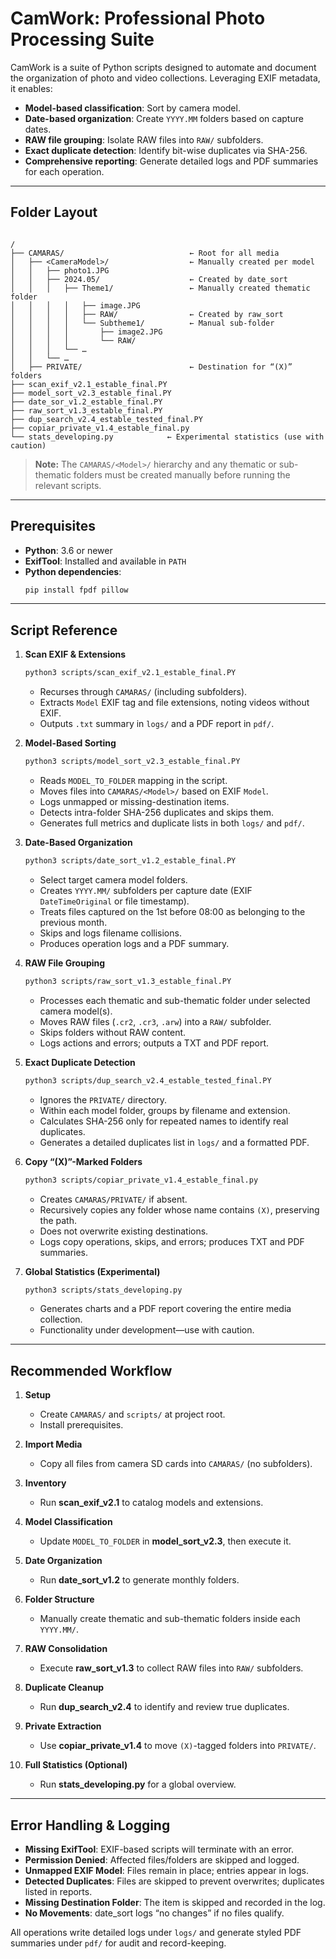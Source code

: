 
# CamWork: Professional Photo Processing Suite

CamWork is a suite of Python scripts designed to automate and document the organization of photo and video collections. Leveraging EXIF metadata, it enables:

- **Model-based classification**: Sort by camera model.  
- **Date-based organization**: Create `YYYY.MM` folders based on capture dates.  
- **RAW file grouping**: Isolate RAW files into `RAW/` subfolders.  
- **Exact duplicate detection**: Identify bit-wise duplicates via SHA-256.  
- **Comprehensive reporting**: Generate detailed logs and PDF summaries for each operation.

---

## Folder Layout

```

/
├── CAMARAS/                            ← Root for all media
│   ├── <CameraModel>/                  ← Manually created per model
│   │   ├── photo1.JPG
│   │   ├── 2024.05/                    ← Created by date_sort
│   │   │   ├── Theme1/                 ← Manually created thematic folder
│   │   │   │   ├── image.JPG
│   │   │   │   ├── RAW/                ← Created by raw_sort
│   │   │   │   └── Subtheme1/          ← Manual sub-folder
│   │   │   │       ├── image2.JPG
│   │   │   │       └── RAW/
│   │   │   └── …
│   │   └── …
│   ├── PRIVATE/                        ← Destination for “(X)” folders
├── scan_exif_v2.1_estable_final.PY
├── model_sort_v2.3_estable_final.PY
├── date_sor_v1.2_estable_final.PY
├── raw_sort_v1.3_estable_final.PY
├── dup_search_v2.4_estable_tested_final.PY
├── copiar_private_v1.4_estable_final.py
└── stats_developing.py            ← Experimental statistics (use with caution)

````

> **Note:** The `CAMARAS/<Model>/` hierarchy and any thematic or sub-thematic folders must be created manually before running the relevant scripts.

---

## Prerequisites

- **Python**: 3.6 or newer  
- **ExifTool**: Installed and available in `PATH`  
- **Python dependencies**:
  ```bash
  pip install fpdf pillow

---

## Script Reference

1. **Scan EXIF & Extensions**

   ```bash
   python3 scripts/scan_exif_v2.1_estable_final.PY
   ```

   * Recurses through `CAMARAS/` (including subfolders).
   * Extracts `Model` EXIF tag and file extensions, noting videos without EXIF.
   * Outputs `.txt` summary in `logs/` and a PDF report in `pdf/`.

2. **Model-Based Sorting**

   ```bash
   python3 scripts/model_sort_v2.3_estable_final.PY
   ```

   * Reads `MODEL_TO_FOLDER` mapping in the script.
   * Moves files into `CAMARAS/<Model>/` based on EXIF `Model`.
   * Logs unmapped or missing-destination items.
   * Detects intra-folder SHA-256 duplicates and skips them.
   * Generates full metrics and duplicate lists in both `logs/` and `pdf/`.

3. **Date-Based Organization**

   ```bash
   python3 scripts/date_sort_v1.2_estable_final.PY
   ```

   * Select target camera model folders.
   * Creates `YYYY.MM/` subfolders per capture date (EXIF `DateTimeOriginal` or file timestamp).
   * Treats files captured on the 1st before 08:00 as belonging to the previous month.
   * Skips and logs filename collisions.
   * Produces operation logs and a PDF summary.

4. **RAW File Grouping**

   ```bash
   python3 scripts/raw_sort_v1.3_estable_final.PY
   ```

   * Processes each thematic and sub-thematic folder under selected camera model(s).
   * Moves RAW files (`.cr2`, `.cr3`, `.arw`) into a `RAW/` subfolder.
   * Skips folders without RAW content.
   * Logs actions and errors; outputs a TXT and PDF report.

5. **Exact Duplicate Detection**

   ```bash
   python3 scripts/dup_search_v2.4_estable_tested_final.PY
   ```

   * Ignores the `PRIVATE/` directory.
   * Within each model folder, groups by filename and extension.
   * Calculates SHA-256 only for repeated names to identify real duplicates.
   * Generates a detailed duplicates list in `logs/` and a formatted PDF.

6. **Copy “(X)”-Marked Folders**

   ```bash
   python3 scripts/copiar_private_v1.4_estable_final.py
   ```

   * Creates `CAMARAS/PRIVATE/` if absent.
   * Recursively copies any folder whose name contains `(X)`, preserving the path.
   * Does not overwrite existing destinations.
   * Logs copy operations, skips, and errors; produces TXT and PDF summaries.

7. **Global Statistics (Experimental)**

   ```bash
   python3 scripts/stats_developing.py
   ```

   * Generates charts and a PDF report covering the entire media collection.
   * Functionality under development—use with caution.

---

## Recommended Workflow

1. **Setup**

   * Create `CAMARAS/` and `scripts/` at project root.
   * Install prerequisites.

2. **Import Media**

   * Copy all files from camera SD cards into `CAMARAS/` (no subfolders).

3. **Inventory**

   * Run **scan\_exif\_v2.1** to catalog models and extensions.

4. **Model Classification**

   * Update `MODEL_TO_FOLDER` in **model\_sort\_v2.3**, then execute it.

5. **Date Organization**

   * Run **date\_sort\_v1.2** to generate monthly folders.

6. **Folder Structure**

   * Manually create thematic and sub-thematic folders inside each `YYYY.MM/`.

7. **RAW Consolidation**

   * Execute **raw\_sort\_v1.3** to collect RAW files into `RAW/` subfolders.

8. **Duplicate Cleanup**

   * Run **dup\_search\_v2.4** to identify and review true duplicates.

9. **Private Extraction**

   * Use **copiar\_private\_v1.4** to move `(X)`-tagged folders into `PRIVATE/`.

10. **Full Statistics (Optional)**

    * Run **stats\_developing.py** for a global overview.

---

## Error Handling & Logging

* **Missing ExifTool**: EXIF-based scripts will terminate with an error.
* **Permission Denied**: Affected files/folders are skipped and logged.
* **Unmapped EXIF Model**: Files remain in place; entries appear in logs.
* **Detected Duplicates**: Files are skipped to prevent overwrites; duplicates listed in reports.
* **Missing Destination Folder**: The item is skipped and recorded in the log.
* **No Movements**: date\_sort logs “no changes” if no files qualify.

All operations write detailed logs under `logs/` and generate styled PDF summaries under `pdf/` for audit and record-keeping.
